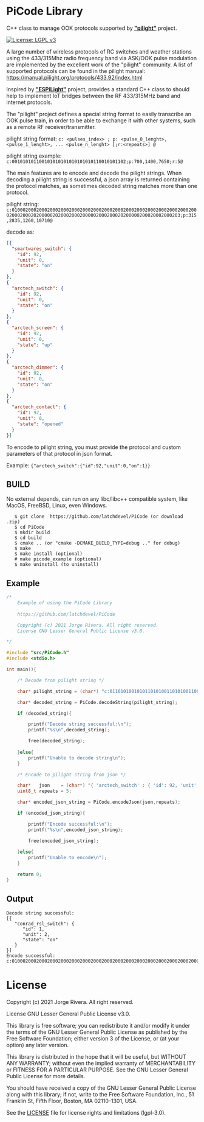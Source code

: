 # PiCode Library

C++ class to manage OOK protocols supported by [**"pilight"**](https://github.com/pilight/pilight) project.

[![License: LGPL v3](https://img.shields.io/badge/License-LGPL%20v3-blue.svg)](https://www.gnu.org/licenses/lgpl-3.0)

A large number of wireless protocols of RC switches and weather stations using the 433/315Mhz radio frequency band via ASK/OOK pulse modulation are implemented by the excellent work of the "pilight" community. A list of supported protocols can be found in the pilight manual: https://manual.pilight.org/protocols/433.92/index.html

Inspired by [**"ESPiLight"**](https://github.com/puuu/ESPiLight) project, provides a standard C++ class to should help to implement IoT bridges between the RF 433/315MHz band and internet protocols.

The "pilight" project defines a special string format to easily transcribe an OOK pulse train, in order to be able to exchange it with other systems, such as a remote RF receiver/transmitter.

pilight string format: `c: <pulses_index> ; p: <pulse_0_lenght>, <pulse_1_lenght>, ... <pulse_n_lenght> [;r:<repeats>] @`

pilight string example: `c:001010101100101010101010101010110010101102;p:700,1400,7650;r:5@`

The main features are to encode and decode the pilight strings.
When decoding a pilight string is successful, a json array is returned containing the protocol matches, as sometimes decoded string matches more than one protocol.

pilight string: `c:010002000200020002000200020002000200020002000200020002000200020002000200020002020000020200020002000002000200020200000200020002000203;p:315,2835,1260,10710@`

decode as:
```json
[{
  "smartwares_switch": {
    "id": 92,
    "unit": 0,
    "state": "on"
  }
},
{
  "arctech_switch": {
    "id": 92,
    "unit": 0,
    "state": "on"
  }
},
{
  "arctech_screen": {
    "id": 92,
    "unit": 0,
    "state": "up"
  }
},
{
  "arctech_dimmer": {
    "id": 92,
    "unit": 0,
    "state": "on"
  }
},
{
  "arctech_contact": {
    "id": 92,
    "unit": 0,
    "state": "opened"
  }
}]
```

To encode to pilight string, you must provide the protocol and custom parameters of that protocol in json format.

Example: `{"arctech_switch":{"id":92,"unit":0,"on":1}}`


## BUILD
No external depends, can run on any libc/libc++ compatible system, like MacOS, FreeBSD, Linux, even Windows.
 ```
    $ git clone  https://github.com/latchdevel/PiCode (or download .zip)
    $ cd PiCode
    $ mkdir build
    $ cd build
    $ cmake .. (or "cmake -DCMAKE_BUILD_TYPE=debug .." for debug)
    $ make
    $ make install (optional)
    # make picode_example (optional)
    $ make uninstall (to uninstall)
```

## Example
```cpp
/*  
    Example of using the PiCode Library 
    
    https://github.com/latchdevel/PiCode

    Copyright (c) 2021 Jorge Rivera. All right reserved.
    License GNU Lesser General Public License v3.0.

*/

#include "src/PiCode.h"
#include <stdio.h> 

int main(){

    /* Decode from pilight string */

    char* pilight_string = (char*) "c:011010100101011010100110101001100110010101100110101010101010101012;p:1400,600,6800@";

    char* decoded_string = PiCode.decodeString(pilight_string);

    if (decoded_string){

        printf("Decode string successful:\n");
        printf("%s\n",decoded_string);

        free(decoded_string);
    
    }else{
        printf("Unable to decode string\n");
    }

    /* Encode to pilight string from json */

    char*   json    = (char*) "{ 'arctech_switch' : { 'id': 92, 'unit': 0, 'on': 1 }}";
    uint8_t repeats = 5;

    char* encoded_json_string = PiCode.encodeJson(json,repeats);

    if (encoded_json_string){

        printf("Encode successful:\n");
        printf("%s\n",encoded_json_string);

        free(encoded_json_string);
    
    }else{
        printf("Unable to encode\n");
    }

    return 0;
}
```

## Output
```
Decode string successful:
[{
   "conrad_rsl_switch": {
      "id": 1,
      "unit": 2,
      "state": "on"
   }
}]
Encode successful:
c:010002000200020002000200020002000200020002000200020002000200020002000200020002020000020200020002000002000200020200000200020002000203;p:315,2835,1260,10710;r:5
```

# License
Copyright (c) 2021 Jorge Rivera. All right reserved.

License GNU Lesser General Public License v3.0.

This library is free software; you can redistribute it and/or
modify it under the terms of the GNU Lesser General Public
License as published by the Free Software Foundation; either
version 3 of the License, or (at your option) any later version.

This library is distributed in the hope that it will be useful,
but WITHOUT ANY WARRANTY; without even the implied warranty of
MERCHANTABILITY or FITNESS FOR A PARTICULAR PURPOSE.  See the GNU
Lesser General Public License for more details.

You should have received a copy of the GNU Lesser General Public License 
along with this library; if not, write to the Free Software Foundation, 
Inc., 51 Franklin St, Fifth Floor, Boston, MA  02110-1301, USA.

See the [LICENSE](LICENSE.md) file for license rights and limitations (lgpl-3.0).
